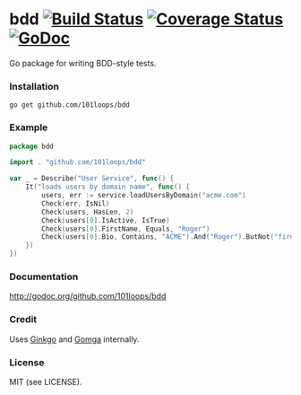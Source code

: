 bdd [![Build Status](https://secure.travis-ci.org/101loops/bdd.png)](https://travis-ci.org/101loops/bdd) [![Coverage Status](https://coveralls.io/repos/101loops/bdd/badge.png)](https://coveralls.io/r/101loops/bdd) [![GoDoc](https://camo.githubusercontent.com/6bae67c5189d085c05271a127da5a4bbb1e8eb2c/68747470733a2f2f676f646f632e6f72672f6769746875622e636f6d2f736d61727479737472656574732f676f636f6e7665793f7374617475732e706e67)](http://godoc.org/github.com/101loops/bdd)
======

Go package for writing BDD-style tests.

### Installation
`go get github.com/101loops/bdd`

### Example
```go
package bdd

import . "github.com/101loops/bdd"

var _ = Describe("User Service", func() {
	It("loads users by domain name", func() {
		users, err := service.loadUsersByDomain("acme.com")
		Check(err, IsNil)
		Check(users, HasLen, 2)
		Check(users[0].IsActive, IsTrue)
		Check(users[0].FirstName, Equals, "Roger")
		Check(users[0].Bio, Contains, "ACME").And("Roger").ButNot("fired")
	})
})
```

### Documentation
http://godoc.org/github.com/101loops/bdd

### Credit
Uses [Ginkgo](http://onsi.github.io/ginkgo/) and [Gomga](http://onsi.github.io/gomega/) internally.

### License
MIT (see LICENSE).
